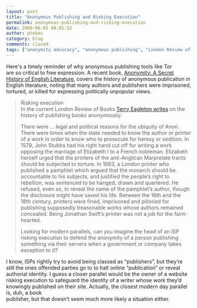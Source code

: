 ```yaml
---
layout: post
title: "Anonymous Publishing and Risking Execution"
permalink: anonymous-publishing-and-risking-execution
date: 2008-06-01 08:01:52
author: phobos
category: blog
comments: closed
tags: ["anonymity advocacy", "anonymous publishing", "London Review of Books", "risking execution", "Terry Eagleton"]
---
```


Here's a timely reminder of why anonymous publishing tools like Tor  
 are so critical to free expression. A recent book, [Anonymity: A Secret History of English Literature](http://www.gyford.com/phil/writing/2008/05/22/risking_executio.php), covers the history of anonymous publication in English literature, noting that many authors and publishers were imprisoned, tortured, or killed for expressing politically unpopular views.

> Risking execution  
>  In the current London Review of Books [Terry Eagleton writes](http://www.lrb.co.uk/v30/n10/eagl01_.html%20) on the history of publishing books anonymously:
>
> There were … legal and political reasons for the ubiquity of Anon. There were times when the state needed to know the author or printer of a work in order to know who to prosecute for heresy or sedition. In 1579, John Stubbs had his right hand cut off for writing a work opposing the marriage of Elizabeth I to a French nobleman. Elizabeth herself urged that the printers of the anti-Anglican Marprelate tracts should be subjected to torture. In 1663, a London printer who published a pamphlet which argued that the monarch should be accountable to his subjects, and justified the people’s right to rebellion, was sentenced to be hanged, drawn and quartered. He refused, even so, to reveal the name of the pamphlet’s author, though the disclosure might have saved his life. Between the 16th and the 18th century, printers were fined, imprisoned and pilloried for publishing supposedly treasonable works whose authors remained concealed. Being Jonathan Swift’s printer was not a job for the faint-hearted.
>
> Looking for modern parallels, can you imagine the head of an ISP risking execution to defend the anonymity of a person publishing something via their servers when a government or company takes exception to it?

<!-- more -->

I know, ISPs rightly try to avoid being classed as “publishers”, but they’re still the ones offended parties go to to halt online “publication” or reveal authorial identity. I guess a closer parallel would be the owner of a website risking execution to safeguard the identity of a writer whose work they’d knowingly published on their site. Actually, the closest modern day parallel is, duh, a book  
 publisher, but that doesn’t seem much more likely a situation either.
